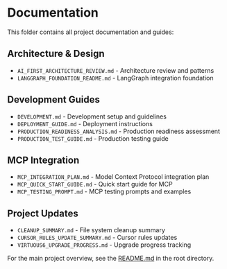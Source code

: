 # Documentation

This folder contains all project documentation and guides:

## Architecture & Design
- `AI_FIRST_ARCHITECTURE_REVIEW.md` - Architecture review and patterns
- `LANGGRAPH_FOUNDATION_README.md` - LangGraph integration foundation

## Development Guides  
- `DEVELOPMENT.md` - Development setup and guidelines
- `DEPLOYMENT_GUIDE.md` - Deployment instructions
- `PRODUCTION_READINESS_ANALYSIS.md` - Production readiness assessment
- `PRODUCTION_TEST_GUIDE.md` - Production testing guide

## MCP Integration
- `MCP_INTEGRATION_PLAN.md` - Model Context Protocol integration plan
- `MCP_QUICK_START_GUIDE.md` - Quick start guide for MCP
- `MCP_TESTING_PROMPT.md` - MCP testing prompts and examples

## Project Updates
- `CLEANUP_SUMMARY.md` - File system cleanup summary
- `CURSOR_RULES_UPDATE_SUMMARY.md` - Cursor rules updates
- `VIRTUOUS6_UPGRADE_PROGRESS.md` - Upgrade progress tracking

For the main project overview, see the [README.md](../README.md) in the root directory. 